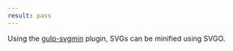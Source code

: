 ```yaml
---
result: pass
---
```


Using the [gulp-svgmin] plugin, SVGs can be minified using SVGO.

[gulp-svgmin]: https://github.com/ben-eb/gulp-svgmin
